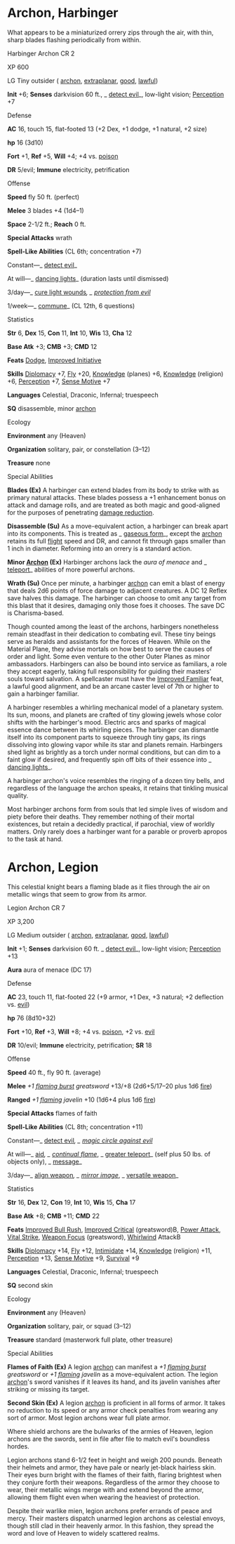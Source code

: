 # Archon, Harbinger

What appears to be a miniaturized orrery zips through the air, with thin, sharp blades flashing periodically from within.

Harbinger Archon CR 2

XP 600

LG Tiny outsider ( [archon](monsters/creatureTypes.md#_archon-subtype), [extraplanar](monsters/creatureTypes.md#_extraplanar-subtype), [good](monsters/creatureTypes.md#_good-subtype), [lawful](monsters/creatureTypes.md#_lawful-subtype))

**Init** +6; **Senses** darkvision 60 ft., _ [detect evil](spells/detectEvil.md#_detect-evil)_, low-light vision; [Perception](skills/perception.md#_perception) +7

Defense

**AC** 16, touch 15, flat-footed 13 (+2 Dex, +1 dodge, +1 natural, +2 size)

**hp** 16 (3d10)

**Fort** +1, **Ref** +5, **Will** +4; +4 vs. [poison](monsters/universalMonsterRules.md#_poison-(ex-or-su))

**DR** 5/evil; **Immune** electricity, petrification

Offense

**Speed** fly 50 ft. (perfect)

**Melee** 3 blades +4 (1d4–1)

**Space** 2-1/2 ft.; **Reach** 0 ft.

**Special Attacks** wrath

**Spell-Like Abilities** (CL 6th; concentration +7)

Constant—_ [detect evil](spells/detectEvil.md#_detect-evil)_

At will—_ [dancing lights](spells/dancingLights.md#_dancing-lights)_ (duration lasts until dismissed)

3/day—_ [cure light wounds](spells/cureLightWounds.md#_cure-light-wounds)_, _ [protection from evil](spells/protectionFromEvil.md#_protection-from-evil)_

1/week—_ [commune](spells/commune.md#_commune)_ (CL 12th, 6 questions)

Statistics

**Str** 6, **Dex** 15, **Con** 11, **Int** 10, **Wis** 13, **Cha** 12

**Base Atk** +3; **CMB** +3; **CMD** 12

**Feats** [Dodge](feats.md#_dodge), [Improved Initiative](feats.md#_improved-initiative)

**Skills** [Diplomacy](skills/diplomacy.md#_diplomacy) +7, [Fly](skills/fly.md#_fly) +20, [Knowledge](skills/knowledge.md#_knowledge) (planes) +6, [Knowledge](skills/knowledge.md#_knowledge) (religion) +6, [Perception](skills/perception.md#_perception) +7, [Sense Motive](skills/senseMotive.md#_sense-motive) +7

**Languages** Celestial, Draconic, Infernal; truespeech

**SQ** disassemble, minor [archon](monsters/creatureTypes.md#_archon-subtype)

Ecology

**Environment** any (Heaven)

**Organization** solitary, pair, or constellation (3–12)

**Treasure** none

Special Abilities

**Blades (Ex)** A harbinger can extend blades from its body to strike with as primary natural attacks. These blades possess a +1 enhancement bonus on attack and damage rolls, and are treated as both magic and good-aligned for the purposes of penetrating [damage reduction](monsters/universalMonsterRules.md#_damage-reduction-(ex-or-su)).

**Disassemble (Su)** As a move-equivalent action, a harbinger can break apart into its components. This is treated as _ [gaseous form](spells/gaseousForm.md#_gaseous-form)_, except the [archon](monsters/creatureTypes.md#_archon-subtype) retains its full [flight](monsters/universalMonsterRules.md#_flight-(ex,-sp,-or-su)) speed and DR, and cannot fit through gaps smaller than 1 inch in diameter. Reforming into an orrery is a standard action.

**Minor [Archon](monsters/creatureTypes.md#_archon-subtype) (Ex)** Harbinger archons lack the _aura of menace_ and _ [teleport](spells/teleport.md#_teleport)_ abilities of more powerful archons.

**Wrath (Su)** Once per minute, a harbinger [archon](monsters/creatureTypes.md#_archon-subtype) can emit a blast of energy that deals 2d6 points of force damage to adjacent creatures. A DC 12 Reflex save halves this damage. The harbinger can choose to omit any target from this blast that it desires, damaging only those foes it chooses. The save DC is Charisma-based.

Though counted among the least of the archons, harbingers nonetheless remain steadfast in their dedication to combating evil. These tiny beings serve as heralds and assistants for the forces of Heaven. While on the Material Plane, they advise mortals on how best to serve the causes of order and light. Some even venture to the other Outer Planes as minor ambassadors. Harbingers can also be bound into service as familiars, a role they accept eagerly, taking full responsibility for guiding their masters' souls toward salvation. A spellcaster must have the [Improved Familiar](feats.md#_improved-familiar) feat, a lawful good alignment, and be an arcane caster level of 7th or higher to gain a harbinger familiar.

A harbinger resembles a whirling mechanical model of a planetary system. Its sun, moons, and planets are crafted of tiny glowing jewels whose color shifts with the harbinger's mood. Electric arcs and sparks of magical essence dance between its whirling pieces. The harbinger can dismantle itself into its component parts to squeeze through tiny gaps, its rings dissolving into glowing vapor while its star and planets remain. Harbingers shed light as brightly as a torch under normal conditions, but can dim to a faint glow if desired, and frequently spin off bits of their essence into _ [dancing lights](spells/dancingLights.md#_dancing-lights)_.

A harbinger archon's voice resembles the ringing of a dozen tiny bells, and regardless of the language the archon speaks, it retains that tinkling musical quality.

Most harbinger archons form from souls that led simple lives of wisdom and piety before their deaths. They remember nothing of their mortal existences, but retain a decidedly practical, if parochial, view of worldly matters. Only rarely does a harbinger want for a parable or proverb apropos to the task at hand.

# Archon, Legion

This celestial knight bears a flaming blade as it flies through the air on metallic wings that seem to grow from its armor.

Legion Archon CR 7

XP 3,200

LG Medium outsider ( [archon](monsters/creatureTypes.md#_archon-subtype), [extraplanar](monsters/creatureTypes.md#_extraplanar-subtype), [good](monsters/creatureTypes.md#_good-subtype), [lawful](monsters/creatureTypes.md#_lawful-subtype))

**Init** +1; **Senses** darkvision 60 ft. _ [detect evil](spells/detectEvil.md#_detect-evil)_, low-light vision; [Perception](skills/perception.md#_perception) +13

**Aura** aura of menace (DC 17)

Defense

**AC** 23, touch 11, flat-footed 22 (+9 armor, +1 Dex, +3 natural; +2 deflection vs. [evil](monsters/creatureTypes.md#_evil-subtype))

**hp** 76 (8d10+32)

**Fort** +10, **Ref** +3, **Will** +8; +4 vs. [poison](monsters/universalMonsterRules.md#_poison-(ex-or-su)), +2 vs. [evil](monsters/creatureTypes.md#_evil-subtype)

**DR** 10/evil; **Immune** electricity, petrification; **SR** 18

Offense

**Speed** 40 ft., fly 90 ft. (average)

**Melee** _+1 [flaming burst](magicItems/weapons.md#_weapons-flaming-burst) greatsword_ +13/+8 (2d6+5/17–20 plus 1d6 [fire](monsters/creatureTypes.md#_fire-subtype))

**Ranged** _+1 [flaming](magicItems/weapons.md#_weapons-flaming) javelin_ +10 (1d6+4 plus 1d6 [fire](monsters/creatureTypes.md#_fire-subtype))

**Special Attacks** flames of faith

**Spell-Like Abilities** (CL 8th; concentration +11)

Constant—_ [detect evil](spells/detectEvil.md#_detect-evil)_, _ [magic circle against evil](spells/magicCircleAgainstEvil.md#_magic-circle-against-evil)_

At will—_ [aid](spells/aid.md#_aid)_, _ [continual flame](spells/continualFlame.md#_continual-flame)_, _ [greater teleport](spells/teleport.md#_teleport-greater)_ (self plus 50 lbs. of objects only), _ [message](spells/message.md#_message)_

3/day—_ [align weapon](spells/alignWeapon.md#_align-weapon)_, _ [mirror image](spells/mirrorImage.md#_mirror-image)_, _ [versatile weapon](advanced/spells/versatileWeapon.md#_versatile-weapon)_

Statistics

**Str** 16, **Dex** 12, **Con** 19, **Int** 10, **Wis** 15, **Cha** 17

**Base Atk** +8; **CMB** +11; **CMD** 22

**Feats** [Improved Bull Rush](feats.md#_improved-bull-rush), [Improved Critical](feats.md#_improved-critical) (greatsword)B, [Power Attack](feats.md#_power-attack), [Vital Strike](feats.md#_vital-strike), [Weapon Focus](feats.md#_weapon-focus) (greatsword), [Whirlwind](monsters/universalMonsterRules.md#_whirlwind) AttackB

**Skills** [Diplomacy](skills/diplomacy.md#_diplomacy) +14, [Fly](skills/fly.md#_fly) +12, [Intimidate](skills/intimidate.md#_intimidate) +14, [Knowledge](skills/knowledge.md#_knowledge) (religion) +11, [Perception](skills/perception.md#_perception) +13, [Sense Motive](skills/senseMotive.md#_sense-motive) +9, [Survival](skills/survival.md#_survival) +9

**Languages** Celestial, Draconic, Infernal; truespeech

**SQ** second skin

Ecology

**Environment** any (Heaven)

**Organization** solitary, pair, or squad (3–12)

**Treasure** standard (masterwork full plate, other treasure)

Special Abilities

**Flames of Faith (Ex)** A legion [archon](monsters/creatureTypes.md#_archon-subtype) can manifest a _+1 [flaming burst](magicItems/weapons.md#_weapons-flaming-burst) greatsword_ or _+1 [flaming](magicItems/weapons.md#_weapons-flaming) javelin_ as a move-equivalent action. The legion [archon](monsters/creatureTypes.md#_archon-subtype)'s sword vanishes if it leaves its hand, and its javelin vanishes after striking or missing its target.

**Second Skin (Ex)** A legion [archon](monsters/creatureTypes.md#_archon-subtype) is proficient in all forms of armor. It takes no reduction to its speed or any armor check penalties from wearing any sort of armor. Most legion archons wear full plate armor.

Where shield archons are the bulwarks of the armies of Heaven, legion archons are the swords, sent in file after file to match evil's boundless hordes.

Legion archons stand 6-1/2 feet in height and weigh 200 pounds. Beneath their helmets and armor, they have pale or nearly jet-black hairless skin. Their eyes burn bright with the flames of their faith, flaring brightest when they conjure forth their weapons. Regardless of the armor they choose to wear, their metallic wings merge with and extend beyond the armor, allowing them flight even when wearing the heaviest of protection.

Despite their warlike mien, legion archons prefer errands of peace and mercy. Their masters dispatch unarmed legion archons as celestial envoys, though still clad in their heavenly armor. In this fashion, they spread the word and love of Heaven to widely scattered realms.

